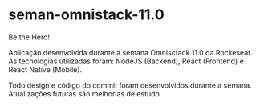 # seman-omnistack-11.0
 Be the Hero!
 
 Aplicação desenvolvida durante a semana Omnisctack 11.0 da Rockeseat. As tecnologias utilizadas foram: NodeJS (Backend), React (Frontend) e React Native (Mobile). 
 
 Todo design e código do commit foram desenvolvidos durante a semana. Atualizações futuras são melhorias de estudo. 
